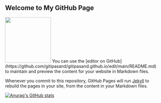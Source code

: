 ## Welcome to My GitHub Page
<img src="https://avatars.githubusercontent.com/u/21143857?v=4" width="150" style="border-radius=100%">
You can use the [editor on GitHub](https://github.com/gitipasand/gitipasand.github.io/edit/main/README.md) to maintain and preview the content for your website in Markdown files.

Whenever you commit to this repository, GitHub Pages will run [Jekyll](https://jekyllrb.com/) to rebuild the pages in your site, from the content in your Markdown files.

[![Anurag's GitHub stats](https://github-readme-stats.vercel.app/api?username=gitipasand)](https://github.com/gitipasand/github-readme-stats)
